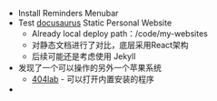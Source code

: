 - Install Reminders Menubar
- Test [docusaurus](https://docusaurus.io/zh-CN/) Static Personal Website
	- Already local deploy path：/code/my-websites
	- 对静态文档进行了对比，底层采用React架构
	- 后续可能还是考虑使用 Jekyll
- 发现了一个可以操作的另外一个苹果系统
	- [404lab](https://www.404lab.top/) - 可以打开内置安装的程序
-